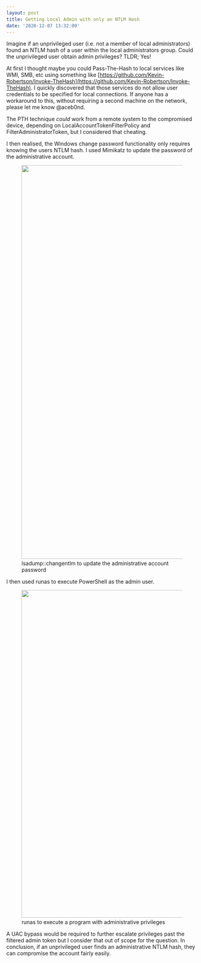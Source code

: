 ```yaml
---
layout: post
title: Getting Local Admin with only an NTLM Hash
date: '2020-12-07 13:32:00'
---
```


Imagine if an unprivileged user (i.e. not a member of local administrators) found an NTLM hash of a user within the local administrators group. Could the unprivileged user obtain admin privileges? TLDR; Yes!

At first I thought maybe you could Pass-The-Hash to local services like WMI, SMB, etc using something like [https://github.com/Kevin-Robertson/Invoke-TheHash](https://github.com/Kevin-Robertson/Invoke-TheHash). I quickly discovered that those services do not allow user credentials to be specified for local connections. If anyone has a workaround to this, without requiring a second machine on the network, please let me know @aceb0nd.

The PTH technique _could_ work from a remote system to the compromised device, depending on LocalAccountTokenFilterPolicy and FilterAdministratorToken, but I considered that cheating.

I then realised, the Windows change password functionality only requires knowing the users NTLM hash. I used Mimikatz to update the password of the administrative account.

<figure class="kg-card kg-image-card kg-width-wide kg-card-hascaption"><img src="/images/2020/12/change_password2.png" class="kg-image" alt loading="lazy" width="1348" height="1035" srcset="/images/size/w600/2020/12/change_password2.png 600w,/images/size/w1000/2020/12/change_password2.png 1000w,/images/2020/12/change_password2.png 1348w" sizes="(min-width: 1200px) 1200px"><figcaption>lsadump::changentlm to update the administrative account password</figcaption></figure>

I then used runas to execute PowerShell as the admin user.

<figure class="kg-card kg-image-card kg-width-wide kg-card-hascaption"><img src="/images/2020/12/admin2.png" class="kg-image" alt loading="lazy" width="1238" height="861" srcset="/images/size/w600/2020/12/admin2.png 600w,/images/size/w1000/2020/12/admin2.png 1000w,/images/2020/12/admin2.png 1238w" sizes="(min-width: 1200px) 1200px"><figcaption>runas to execute a program with administrative privileges</figcaption></figure>

A UAC bypass would be required to further escalate privileges past the filtered admin token but I consider that out of scope for the question. In conclusion, if an unprivileged user finds an administrative NTLM hash, they can compromise the account fairly easily.

